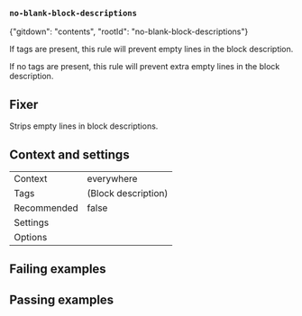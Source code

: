 ### `no-blank-block-descriptions`

{"gitdown": "contents", "rootId": "no-blank-block-descriptions"}

If tags are present, this rule will prevent empty lines in the
block description.

If no tags are present, this rule will prevent extra empty lines
in the block description.

## Fixer

Strips empty lines in block descriptions.

## Context and settings

|||
|---|---|
|Context|everywhere|
|Tags|(Block description)|
|Recommended|false|
|Settings||
|Options||

## Failing examples

<!-- assertions-failing noBlankBlockDescriptions -->

## Passing examples

<!-- assertions-passing noBlankBlockDescriptions -->
